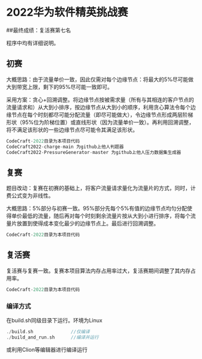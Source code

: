# 2022华为软件精英挑战赛
##最终成绩：复活赛第七名

程序中均有详细说明。

## 初赛

大概思路：由于流量单价一致，因此仅需对每个边缘节点：将最大的5%尽可能做大到带宽上限，剩下的95%尽可能一致即可。

采用方案：贪心+回溯调整。将边缘节点按被需求量（所有与其相连的客户节点的流量请求和）从大到小排序，按边缘节点从大到小的顺序，利用贪心算法令每个边缘节点在每个时刻都尽可能分配流量（即尽可能做大），令边缘节点形成两层阶梯形状（95%位为阶梯位置）或直线形状（因为流量单价一致）。再利用回溯调整，将不满足该形状的一些边缘节点尽可能令其满足该形状。



```cpp
CodeCraft-2022目录为本项目代码
CodeCraft2022-charge-main 为github上他人判题器
CodeCraft2022-PressureGenerator-master 为github上他人压力数据集生成器
```



## 复赛

题目改动：复赛在初赛的基础上，将客户流量请求量化为流量片的方式，同时，计费公式变为非线性。

大概思路：5%部分与初赛一致。95%部分先每个5%有值的边缘节点均匀分配使得单价最低的流量，随后再对每个时刻剩余流量片按从大到小进行排序，将每个流量片放置到使得成本变化最少的边缘节点上。最后进行回溯调整。



```cpp
CodeCraft-2022目录为本项目代码
```



## 复活赛

复活赛与复赛一致。复赛本项目算法内存占用率过大，复活赛期间调整了其内存占用率。

```cpp
CodeCraft-2022目录为本项目代码
```



### 编译方式

在build.sh同级目录下运行。环境为Linux

```cpp
./build.sh				//仅编译
./build_and_run.sh		//编译并运行    
```

或利用Clion等编辑器进行编译运行
